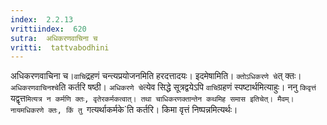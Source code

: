 ```yaml
---
index:  2.2.13
vrittiindex:  620
sutra:  अधिकरणवाचिना च
vritti:  tattvabodhini 
---
```


अधिकरणवाचिना च।`वाचि`द्रहणं चन्त्यप्रयोजनमिति हरदत्तादयः। इदमेषामिति। `क्तोऽधिकरणे चे`त् क्तः। `अधिकरणवाचिनश्चे`ति कर्तरि षष्ठी। `अधिकरणे चे`त्येव सिद्धे सूत्रद्वयेऽपि `वाचि`ग्रहणं स्पष्टार्थमित्याहुः। ननु `किवृत्तं `यद्वृत्त`मित्यत्र न कर्मणि क्तः, वृतेरकर्मकत्वात्। तथा चाधिकरणक्तान्तेन कथमिह समास इतिचेत्। मैवम्। नायमधिकरणे क्तः, किं तु `गत्यर्थाकर्मके`ति कर्तरि। किमा वृत्तं निष्पन्नमित्यर्थः।

